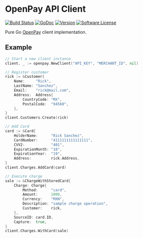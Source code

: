 # OpenPay API Client

[![Build Status](https://travis-ci.org/fairbank-io/openpay.svg?branch=master)](https://travis-ci.org/fairbank-io/openpay)
[![GoDoc](https://godoc.org/github.com/fairbank-io/openpay?status.svg)](https://godoc.org/github.com/fairbank-io/openpay)
[![Version](https://img.shields.io/github/tag/fairbank-io/openpay.svg)](https://github.com/fairbank-io/openpay/releases)
[![Software License](https://img.shields.io/badge/license-MIT-red.svg)](LICENSE)

Pure Go [OpenPay](https://www.openpay.mx/) client implementation.

## Example

```go
// Start a new client instance
client, _ := openpay.NewClient("API_KEY", "MERCHANT_ID", nil)

// Register customer
rick := &Customer{
    Name:     "Rick",
    LastName: "Sanchez",
    Email:    "rick@mail.com",
    Address:  Address{
        CountryCode: "MX",
        PostalCode:  "94560",
    },
}
client.Customers.Create(rick)

// Add Card
card := &Card{
    HolderName:      "Rick Sanchez",
    CardNumber:      "4111111111111111",
    CVV2:            "401",
    ExpirationMonth: "10",
    ExpirationYear:  "19",
    Address:         rick.Address,
}
client.Charges.AddCard(card)

// Execute charge
sale := &ChargeWithStoredCard{
    Charge: Charge{
        Method:      "card",
        Amount:      1000,
        Currency:    "MXN",
        Description: "sample charge operation",
        Customer:    rick,
    },
    SourceID: card.ID,
    Capture:  true,
}
client.Charges.WithCard(sale)
```
